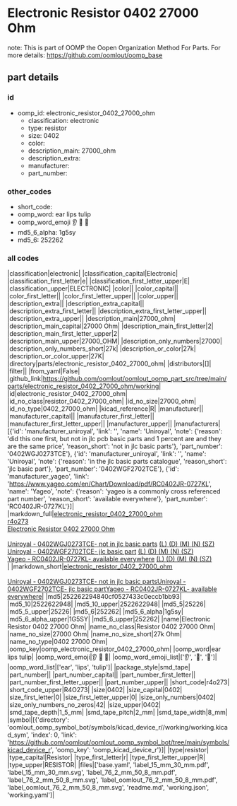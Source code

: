 # Electronic Resistor 0402 27000 Ohm  

note: This is part of OOMP the Oopen Organization Method For Parts. For more details: https://github.com/oomlout/oomp_base

##  part details





### id
* oomp_id: electronic_resistor_0402_27000_ohm
  * classification: electronic
  * type: resistor
  * size: 0402
  * color: 
  * description_main: 27000_ohm
  * description_extra: 
  * manufacturer: 
  * part_number: 

### other_codes
* short_code: 
* oomp_word: ear lips tulip
* oomp_word_emoji :ear: :lips: :tulip:
* md5_6_alpha: 1g5sy
* md5_6: 252262

### all codes 
|classification|electronic|
|classification_capital|Electronic|
|classification_first_letter|e|
|classification_first_letter_upper|E|
|classification_upper|ELECTRONIC|
|color||
|color_capital||
|color_first_letter||
|color_first_letter_upper||
|color_upper||
|description_extra||
|description_extra_capital||
|description_extra_first_letter||
|description_extra_first_letter_upper||
|description_extra_upper||
|description_main|27000_ohm|
|description_main_capital|27000 Ohm|
|description_main_first_letter|2|
|description_main_first_letter_upper|2|
|description_main_upper|27000_OHM|
|description_only_numbers|27000|
|description_only_numbers_short|27k|
|description_or_color|27k|
|description_or_color_upper|27K|
|directory|parts/electronic_resistor_0402_27000_ohm|
|distributors|[]|
|filter||
|from_yaml|False|
|github_link|https://github.com/oomlout/oomlout_oomp_part_src/tree/main/parts/electronic_resistor_0402_27000_ohm/working|
|id|electronic_resistor_0402_27000_ohm|
|id_no_class|resistor_0402_27000_ohm|
|id_no_size|27000_ohm|
|id_no_type|0402_27000_ohm|
|kicad_reference|R|
|manufacturer||
|manufacturer_capital||
|manufacturer_first_letter||
|manufacturer_first_letter_upper||
|manufacturer_upper||
|manufacturers|[{'id': 'manufacturer_uniroyal', 'link': '', 'name': 'Uniroyal', 'note': {'reason': 'did this one first, but not in jlc pcb basic parts and 1 percent are and they are the same price', 'reason_short': 'not in jlc basic parts'}, 'part_number': '0402WGJ0273TCE'}, {'id': 'manufacturer_uniroyal', 'link': '', 'name': 'Uniroyal', 'note': {'reason': 'in the jlc basic parts catalogue', 'reason_short': 'jlc basic part'}, 'part_number': '0402WGF2702TCE'}, {'id': 'manufacturer_yageo', 'link': 'https://www.yageo.com/en/Chart/Download/pdf/RC0402JR-0727KL', 'name': 'Yageo', 'note': {'reason': 'yageo is a commonly cross referenced part number', 'reason_short': 'available everywhere'}, 'part_number': 'RC0402JR-0727KL'}]|
|markdown_full|[electronic_resistor_0402_27000_ohm](https://github.com/oomlout/oomlout_oomp_part_src/tree/main/parts/electronic_resistor_0402_27000_ohm/working)<br>[r4o273](https://github.com/oomlout/oomlout_oomp_part_src/tree/main/parts/electronic_resistor_0402_27000_ohm/working)<br>[Electronic Resistor 0402 27000 Ohm](https://github.com/oomlout/oomlout_oomp_part_src/tree/main/parts/electronic_resistor_0402_27000_ohm/working)<br><br>[Uniroyal - 0402WGJ0273TCE- not in jlc basic parts]() [(L)  ](https://www.lcsc.com/search?q=0402WGJ0273TCE)[(D)  ](https://www.digikey.com/en/products?keywords=0402WGJ0273TCE)[(M)  ](https://www.mouser.com/Search/Refine?Keyword=0402WGJ0273TCE)[(N)  ](https://www.newark.com/search?st=0402WGJ0273TCE)[(SZ)  ](https://so.szlcsc.com/global.html?k=0402WGJ0273TCE)<br>[Uniroyal - 0402WGF2702TCE- jlc basic part]() [(L)  ](https://www.lcsc.com/search?q=0402WGF2702TCE)[(D)  ](https://www.digikey.com/en/products?keywords=0402WGF2702TCE)[(M)  ](https://www.mouser.com/Search/Refine?Keyword=0402WGF2702TCE)[(N)  ](https://www.newark.com/search?st=0402WGF2702TCE)[(SZ)  ](https://so.szlcsc.com/global.html?k=0402WGF2702TCE)<br>[Yageo - RC0402JR-0727KL- available everywhere](https://www.yageo.com/en/Chart/Download/pdf/RC0402JR-0727KL) [(L)  ](https://www.lcsc.com/search?q=RC0402JR-0727KL)[(D)  ](https://www.digikey.com/en/products?keywords=RC0402JR-0727KL)[(M)  ](https://www.mouser.com/Search/Refine?Keyword=RC0402JR-0727KL)[(N)  ](https://www.newark.com/search?st=RC0402JR-0727KL)[(SZ)  ](https://so.szlcsc.com/global.html?k=RC0402JR-0727KL)<br>|
|markdown_short|[electronic_resistor_0402_27000_ohm](https://github.com/oomlout/oomlout_oomp_part_src/tree/main/parts/electronic_resistor_0402_27000_ohm/working)<br><br>[Uniroyal - 0402WGJ0273TCE- not in jlc basic parts]()[Uniroyal - 0402WGF2702TCE- jlc basic part]()[Yageo - RC0402JR-0727KL- available everywhere](https://www.yageo.com/en/Chart/Download/pdf/RC0402JR-0727KL)|
|md5|252262294840cf0527433c0eccb1bb93|
|md5_10|2522622948|
|md5_10_upper|2522622948|
|md5_5|25226|
|md5_5_upper|25226|
|md5_6|252262|
|md5_6_alpha|1g5sy|
|md5_6_alpha_upper|1G5SY|
|md5_6_upper|252262|
|name|Electronic Resistor 0402 27000 Ohm|
|name_no_class|Resistor 0402 27000 Ohm|
|name_no_size|27000 Ohm|
|name_no_size_short|27k Ohm|
|name_no_type|0402 27000 Ohm|
|oomp_key|oomp_electronic_resistor_0402_27000_ohm|
|oomp_word|ear lips tulip|
|oomp_word_emoji|:ear: :lips: :tulip:|
|oomp_word_emoji_list|[':ear:', ':lips:', ':tulip:']|
|oomp_word_list|['ear', 'lips', 'tulip']|
|package_style|smd_tape|
|part_number||
|part_number_capital||
|part_number_first_letter||
|part_number_first_letter_upper||
|part_number_upper||
|short_code|r4o273|
|short_code_upper|R4O273|
|size|0402|
|size_capital|0402|
|size_first_letter|0|
|size_first_letter_upper|0|
|size_only_numbers|0402|
|size_only_numbers_no_zeros|42|
|size_upper|0402|
|smd_tape_depth|1_5_mm|
|smd_tape_pitch|2_mm|
|smd_tape_width|8_mm|
|symbol|[{'directory': 'oomlout_oomp_symbol_bot/symbols/kicad_device_r//working/working.kicad_sym', 'index': 0, 'link': 'https://github.com/oomlout/oomlout_oomp_symbol_bot/tree/main/symbols/kicad_device_r', 'oomp_key': 'oomp_kicad_device_r'}]|
|type|resistor|
|type_capital|Resistor|
|type_first_letter|r|
|type_first_letter_upper|R|
|type_upper|RESISTOR|
|files|['base.yaml', 'label_15_mm_30_mm.pdf', 'label_15_mm_30_mm.svg', 'label_76_2_mm_50_8_mm.pdf', 'label_76_2_mm_50_8_mm.svg', 'label_oomlout_76_2_mm_50_8_mm.pdf', 'label_oomlout_76_2_mm_50_8_mm.svg', 'readme.md', 'working.json', 'working.yaml']|
